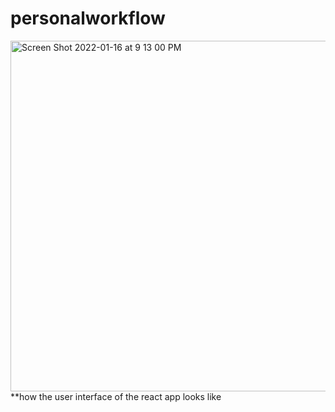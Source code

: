 # personalworkflow
<img width="561" alt="Screen Shot 2022-01-16 at 9 13 00 PM" src="https://user-images.githubusercontent.com/73265655/149690142-72a40556-49c7-41fc-9f11-4cb7231a2a13.png">
**how the user interface of the react app looks like
